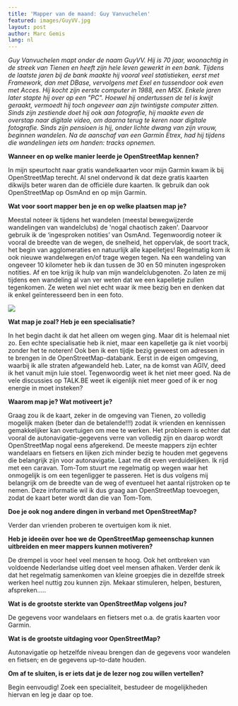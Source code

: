 ```yaml
---
title: 'Mapper van de maand: Guy Vanvuchelen'
featured: images/GuyVV.jpg
layout: post
author: Marc Gemis
lang: nl
---
```


_Guy Vanvuchelen mapt onder de naam GuyVV.  Hij is 70 jaar, woonachtig in de streek van Tienen en  heeft zijn hele leven gewerkt in een bank. Tijdens de laatste jaren bij de bank maakte hij vooral veel statistieken, eerst met Framework, dan met DBase, vervolgens met Exel en tussendoor ook even met Acces. Hij kocht zijn eerste computer in 1988, een MSX. Enkele jaren later stapte hij over op een "PC". Hoewel hij ondertussen de tel is kwijt geraakt, vermoedt hij  toch ongeveer aan zijn twintigste computer zitten. Sinds zijn zestiende doet hij ook aan fotografie, hij maakte even de overstap naar digitale video, om daarna terug te keren naar digitale fotografie. Sinds zijn pensioen is hij, onder lichte dwang van zijn vrouw, beginnen wandelen. Na de aanschaf van een Garmin Etrex, had hij tijdens die wandelingen iets om handen: tracks opnemen._

**Wanneer en op welke manier leerde je OpenStreetMap kennen?**

In mijn speurtocht naar gratis wandelkaarten voor mijn Garmin kwam ik bij OpenStreetMap terecht. Al snel ondervond ik dat deze gratis kaarten dikwijls beter waren dan de officiële dure kaarten. Ik gebruik dan ook OpenStreetMap op OsmAnd en op mijn Garmin.

**Wat voor soort mapper ben je en op welke plaatsen map je?**

Meestal noteer ik tijdens het wandelen (meestal bewegwijzerde wandelingen van wandelclubs) de 'nogal chaotisch zaken'. Daarvoor gebruik ik de ‘ingesproken notities’ van OsmAnd. Tegenwoordig noteer ik vooral de breedte van de wegen, de snelheid, het oppervlak, de soort track, het begin van agglomeraties en natuurlijk alle kapelletjes! Regelmatig kom ik ook nieuwe wandelwegen en/of trage wegen tegen.  Na een wandeling van ongeveer 10 kilometer heb ik dan tussen de 30 en 50 minuten ingesproken notities. Af en toe krijg ik hulp van mijn wandelclubgenoten. Zo laten ze mij tijdens een wandeling al van ver weten dat we een kapelletje zullen tegenkomen. Ze weten wel niet echt waar ik mee bezig ben en denken dat ik enkel geïnteresseerd ben in een foto.

<img src="{{ site.baseurl }}/assets/images/Kapelletje_GuyVV.png"/>

**Wat map je zoal? Heb je een specialisatie?**

In het begin dacht ik dat het alleen om wegen ging. Maar dit is helemaal niet zo. Een echte specialisatie heb ik niet, maar een kapelletje ga ik niet voorbij zonder het te noteren! Ook ben ik een tijdje bezig geweest om adressen in te brengen in de OpenStreetMap-databank. Eerst in de eigen omgeving, waarbij ik alle straten afgewandeld heb. Later, na de komst van AGIV, deed ik het vanuit mijn luie stoel. Tegenwoordig weet ik het niet meer goed. Na de vele discussies op TALK.BE weet ik eigenlijk niet meer goed of ik er nog energie in moet insteken?

**Waarom map je? Wat motiveert je?**

Graag zou ik de kaart, zeker in de omgeving van Tienen, zo volledig mogelijk maken (beter dan de betalende!!!) zodat ik vrienden en kennissen gemakkelijker kan overtuigen om mee te werken. Het probleem is echter dat vooral de autonavigatie-gegevens verre van volledig zijn en daarop wordt OpenStreetMap nogal eens afgerekend. De meeste mappers zijn echter wandelaars en fietsers en lijken zich minder bezig te houden met gegevens die belangrijk zijn voor autonavigatie. Laat me dit even verduidelijken. Ik rijd met een caravan. Tom-Tom stuurt me regelmatig op wegen waar het onmogelijk is om een tegenligger te passeren. Het is dus volgens mij  belangrijk om de breedte van de weg of eventueel het aantal rijstroken op te nemen. Deze informatie wil ik dus graag aan OpenStreetMap toevoegen, zodat de kaart beter wordt dan die van Tom-Tom.

**Doe je ook nog andere dingen in verband met OpenStreetMap?**

Verder dan vrienden proberen te overtuigen kom ik niet.

**Heb je ideeën over hoe we de OpenStreetMap gemeenschap kunnen uitbreiden en meer mappers kunnen motiveren?**

De drempel is voor heel veel mensen te hoog.  Ook het ontbreken van voldoende Nederlandse uitleg doet veel mensen afhaken. Verder denk ik dat het regelmatig samenkomen van kleine groepjes die in dezelfde streek werken heel nuttig zou kunnen zijn. Mekaar stimuleren, helpen, besturen, afspreken…..

**Wat is de grootste sterkte van OpenStreetMap volgens jou?**

De gegevens voor wandelaars en fietsers met o.a. de gratis kaarten voor Garmin.

**Wat is de grootste uitdaging voor OpenStreetMap?**

Autonavigatie op hetzelfde niveau brengen dan de gegevens voor wandelen en fietsen; en de gegevens up-to-date houden.

**Om af te sluiten, is er iets dat je de lezer nog zou willen vertellen?**

Begin eenvoudig! Zoek een specialiteit, bestudeer de mogelijkheden hiervan en leg je daar op toe.

